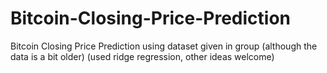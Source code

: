 # Bitcoin-Closing-Price-Prediction
Bitcoin Closing Price Prediction using dataset given in group (although the data is a bit older) (used ridge regression, other ideas welcome)

